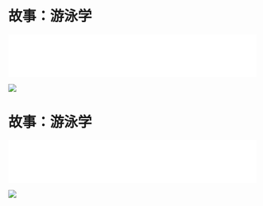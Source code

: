 # 故事：游泳学
<iframe frameborder="0" marginwidth="0" marginheight="0" width=500 height=86 src="./mp3/3-0.mp3"></iframe>

![](./img/3-0.webp)

# 故事：游泳学
<iframe frameborder="0" marginwidth="0" marginheight="0" width=500 height=86 src="./mp3/3-0.mp3"></iframe>

![](./img/3-0.webp)

